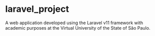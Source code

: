 # laravel_project
  A web application developed using the Laravel v11 framework with academic purposes at the Virtual University of the State of São Paulo.
